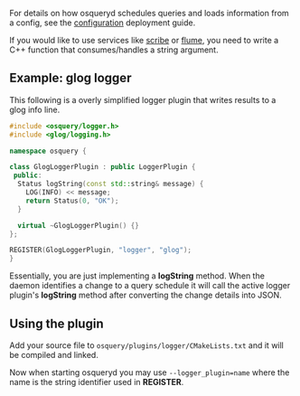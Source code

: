 For details on how osqueryd schedules queries and loads information from a config, see the [configuration](../deployment/configuration.md) deployment guide.

If you would like to use services like [scribe](https://github.com/facebookarchive/scribe) or [flume](https://flume.apache.org), you need to write a C++ function that consumes/handles a string argument.

## Example: glog logger

This following is a overly simplified logger plugin that writes results to a glog info line.

```cpp
#include <osquery/logger.h>
#include <glog/logging.h>

namespace osquery {

class GlogLoggerPlugin : public LoggerPlugin {
 public:
  Status logString(const std::string& message) {
    LOG(INFO) << message;
    return Status(0, "OK");
  }

  virtual ~GlogLoggerPlugin() {}
};

REGISTER(GlogLoggerPlugin, "logger", "glog");
}
```

Essentially, you are just implementing a **logString** method. When the daemon identifies a change to a query schedule it will call the active logger plugin's **logString** method after converting the change details into JSON.

## Using the plugin

Add your source file to `osquery/plugins/logger/CMakeLists.txt` and it will be compiled and linked.

Now when starting osqueryd you may use `--logger_plugin=name` where the name is the string identifier used in **REGISTER**.
